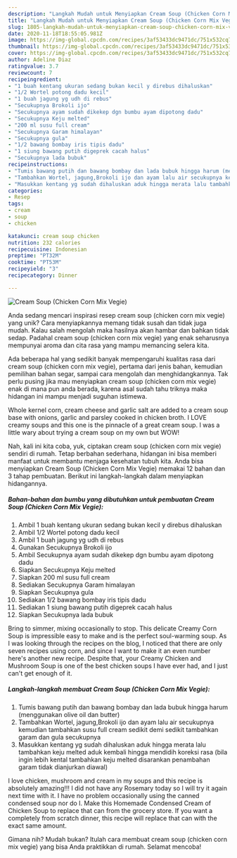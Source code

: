 ```yaml
---
description: "Langkah Mudah untuk Menyiapkan Cream Soup (Chicken Corn Mix Vegie) Anti Gagal"
title: "Langkah Mudah untuk Menyiapkan Cream Soup (Chicken Corn Mix Vegie) Anti Gagal"
slug: 1805-langkah-mudah-untuk-menyiapkan-cream-soup-chicken-corn-mix-vegie-anti-gagal
date: 2020-11-18T18:55:05.981Z
image: https://img-global.cpcdn.com/recipes/3af53433dc9471dc/751x532cq70/cream-soup-chicken-corn-mix-vegie-foto-resep-utama.jpg
thumbnail: https://img-global.cpcdn.com/recipes/3af53433dc9471dc/751x532cq70/cream-soup-chicken-corn-mix-vegie-foto-resep-utama.jpg
cover: https://img-global.cpcdn.com/recipes/3af53433dc9471dc/751x532cq70/cream-soup-chicken-corn-mix-vegie-foto-resep-utama.jpg
author: Adeline Diaz
ratingvalue: 3.7
reviewcount: 7
recipeingredient:
- "1 buah kentang ukuran sedang bukan kecil y direbus dihaluskan"
- "1/2 Wortel potong dadu kecil"
- "1 buah jagung yg udh di rebus"
- "Secukupnya Brokoli ijo"
- "Secukupnya ayam sudah dikekep dgn bumbu ayam dipotong dadu"
- "Secukupnya Keju melted"
- "200 ml susu full cream"
- "Secukupnya Garam himalayan"
- "Secukupnya gula"
- "1/2 bawang bombay iris tipis dadu"
- "1 siung bawang putih digeprek cacah halus"
- "Secukupnya lada bubuk"
recipeinstructions:
- "Tumis bawang putih dan bawang bombay dan lada bubuk hingga harum (menggunakan olive oil dan butter)"
- "Tambahkan Wortel, jagung,Brokoli ijo dan ayam lalu air secukupnya kemudian tambahkan susu full cream sedikit demi sedikit tambahkan garam dan gula secukupnya"
- "Masukkan kentang yg sudah dihaluskan aduk hingga merata lalu tambahkan keju melted aduk kembali hingga mendidih koreksi rasa (bila ingin lebih kental tambahkan keju melted disarankan penambahan garam tidak dianjurkan diawal)"
categories:
- Resep
tags:
- cream
- soup
- chicken

katakunci: cream soup chicken 
nutrition: 232 calories
recipecuisine: Indonesian
preptime: "PT32M"
cooktime: "PT53M"
recipeyield: "3"
recipecategory: Dinner

---
```



![Cream Soup (Chicken Corn Mix Vegie)](https://img-global.cpcdn.com/recipes/3af53433dc9471dc/751x532cq70/cream-soup-chicken-corn-mix-vegie-foto-resep-utama.jpg)

Anda sedang mencari inspirasi resep cream soup (chicken corn mix vegie) yang unik? Cara menyiapkannya memang tidak susah dan tidak juga mudah. Kalau salah mengolah maka hasilnya akan hambar dan bahkan tidak sedap. Padahal cream soup (chicken corn mix vegie) yang enak seharusnya mempunyai aroma dan cita rasa yang mampu memancing selera kita.

Ada beberapa hal yang sedikit banyak mempengaruhi kualitas rasa dari cream soup (chicken corn mix vegie), pertama dari jenis bahan, kemudian pemilihan bahan segar, sampai cara mengolah dan menghidangkannya. Tak perlu pusing jika mau menyiapkan cream soup (chicken corn mix vegie) enak di mana pun anda berada, karena asal sudah tahu triknya maka hidangan ini mampu menjadi suguhan istimewa.

Whole kernel corn, cream cheese and garlic salt are added to a cream soup base with onions, garlic and parsley cooked in chicken broth. I LOVE creamy soups and this one is the pinnacle of a great cream soup. I was a little wary about trying a cream soup on my own but WOW!


Nah, kali ini kita coba, yuk, ciptakan cream soup (chicken corn mix vegie) sendiri di rumah. Tetap berbahan sederhana, hidangan ini bisa memberi manfaat untuk membantu menjaga kesehatan tubuh kita. Anda bisa menyiapkan Cream Soup (Chicken Corn Mix Vegie) memakai 12 bahan dan 3 tahap pembuatan. Berikut ini langkah-langkah dalam menyiapkan hidangannya.

<!--inarticleads1-->

##### Bahan-bahan dan bumbu yang dibutuhkan untuk pembuatan Cream Soup (Chicken Corn Mix Vegie):

1. Ambil 1 buah kentang ukuran sedang bukan kecil y direbus dihaluskan
1. Ambil 1/2 Wortel potong dadu kecil
1. Ambil 1 buah jagung yg udh di rebus
1. Gunakan Secukupnya Brokoli ijo
1. Ambil Secukupnya ayam sudah dikekep dgn bumbu ayam dipotong dadu
1. Siapkan Secukupnya Keju melted
1. Siapkan 200 ml susu full cream
1. Sediakan Secukupnya Garam himalayan
1. Siapkan Secukupnya gula
1. Sediakan 1/2 bawang bombay iris tipis dadu
1. Sediakan 1 siung bawang putih digeprek cacah halus
1. Siapkan Secukupnya lada bubuk


Bring to simmer, mixing occasionally to stop. This delicate Creamy Corn Soup is impressible easy to make and is the perfect soul-warming soup. As I was looking through the recipes on the blog, I noticed that there are only seven recipes using corn, and since I want to make it an even number here&#39;s another new recipe. Despite that, your Creamy Chicken and Mushroom Soup is one of the best chicken soups I have ever had, and I just can&#39;t get enough of it. 

<!--inarticleads2-->

##### Langkah-langkah membuat Cream Soup (Chicken Corn Mix Vegie):

1. Tumis bawang putih dan bawang bombay dan lada bubuk hingga harum (menggunakan olive oil dan butter)
1. Tambahkan Wortel, jagung,Brokoli ijo dan ayam lalu air secukupnya kemudian tambahkan susu full cream sedikit demi sedikit tambahkan garam dan gula secukupnya
1. Masukkan kentang yg sudah dihaluskan aduk hingga merata lalu tambahkan keju melted aduk kembali hingga mendidih koreksi rasa (bila ingin lebih kental tambahkan keju melted disarankan penambahan garam tidak dianjurkan diawal)


I love chicken, mushroom and cream in my soups and this recipe is absolutely amazing!!! I did not have any Rosemary today so I will try it again next time with it. I have no problem occasionally using the canned condensed soup nor do I. Make this Homemade Condensed Cream of Chicken Soup to replace that can from the grocery store. If you want a completely from scratch dinner, this recipe will replace that can with the exact same amount. 

Gimana nih? Mudah bukan? Itulah cara membuat cream soup (chicken corn mix vegie) yang bisa Anda praktikkan di rumah. Selamat mencoba!
